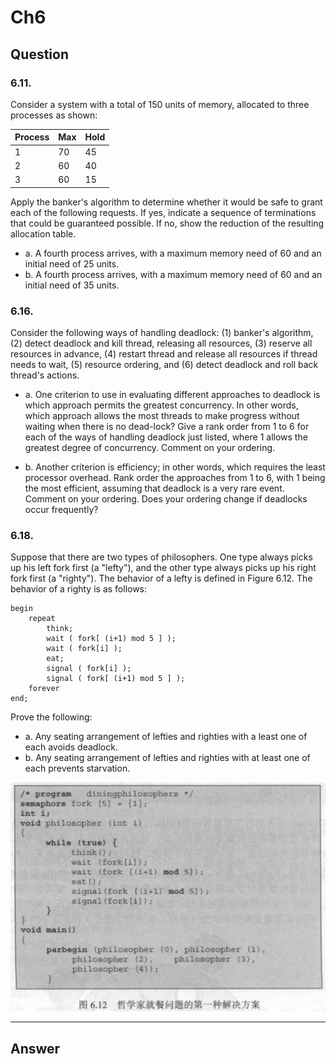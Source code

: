 # Ch6
## Question
### 6.11.
Consider a system with a total of 150 units of memory, allocated to three processes as shown:

| Process | Max | Hold |
| ------- | --- | ---- |
| 1       | 70  | 45   |
| 2       | 60  | 40   |
| 3       | 60  | 15   |

Apply the banker's algorithm to determine whether it would be safe to grant each of the following requests. If yes, indicate a sequence of terminations that could be guaranteed possible. If no, show the reduction of the resulting allocation table.
- a. A fourth process arrives, with a maximum memory need of 60 and an initial need of 25 units.
- b. A fourth process arrives, with a maximum memory need of 60 and an initial need of 35 units.

### 6.16.
Consider the following ways of handling deadlock: (1) banker's algorithm, (2) detect deadlock and kill thread, releasing all resources, (3) reserve all resources in advance, (4) restart thread and release all resources if thread needs to wait, (5) resource ordering, and (6) detect deadlock and roll back thread's actions.

- a. One criterion to use in evaluating different approaches to deadlock is which approach permits the greatest concurrency. In other words, which approach allows the most threads to make progress without waiting when there is no dead-lock? Give a rank order from 1 to 6 for each of the ways of handling deadlock just listed, where 1 allows the greatest degree of concurrency. Comment on your ordering.

- b. Another criterion is efficiency; in other words, which requires the least processor overhead. Rank order the approaches from 1 to 6, with 1 being the most efficient, assuming that deadlock is a very rare event. Comment on your ordering. Does your ordering change if deadlocks occur frequently?

### 6.18.
Suppose that there are two types of philosophers. One type always picks up his left fork first (a "lefty"), and the other type always picks up his right fork first (a "righty"). The behavior of a lefty is defined in Figure 6.12. The behavior of a righty is as follows:
```pseudocode
begin
	repeat
		think;
		wait ( fork[ (i+1) mod 5 ] );
		wait ( fork[i] );
		eat;
		signal ( fork[i] );
		signal ( fork[ (i+1) mod 5 ] );
	forever
end;
```

Prove the following:
- a. Any seating arrangement of lefties and righties with a least one of each avoids deadlock.
- b. Any seating arrangement of lefties and righties with at least one of each prevents starvation.

![Figure 6.12](Assets/0938240FAF429890A5561F2FB3AEF251.png)

---

## Answer
